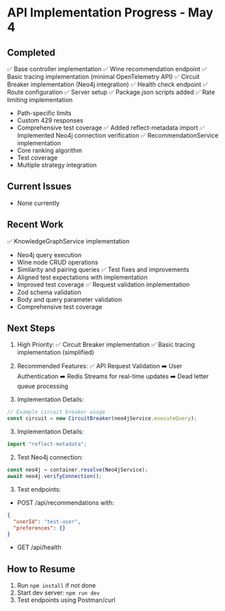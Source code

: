 # API Implementation Progress - May 4

## Completed
✅ Base controller implementation
✅ Wine recommendation endpoint
✅ Basic tracing implementation (minimal OpenTelemetry API)
✅ Circuit Breaker implementation (Neo4j integration)
✅ Health check endpoint
✅ Route configuration
✅ Server setup
✅ Package.json scripts added
✅ Rate limiting implementation
  - Path-specific limits
  - Custom 429 responses
  - Comprehensive test coverage
✅ Added reflect-metadata import
✅ Implemented Neo4j connection verification
✅ RecommendationService implementation
  - Core ranking algorithm
  - Test coverage
  - Multiple strategy integration

## Current Issues
- None currently

## Recent Work
✅ KnowledgeGraphService implementation
  - Neo4j query execution
  - Wine node CRUD operations
  - Similarity and pairing queries
✅ Test fixes and improvements
  - Aligned test expectations with implementation
  - Improved test coverage
✅ Request validation implementation
  - Zod schema validation
  - Body and query parameter validation
  - Comprehensive test coverage

## Next Steps
1. High Priority:
   ✅ Circuit Breaker implementation
   ✅ Basic tracing implementation (simplified)

2. Recommended Features:
   ✅ API Request Validation
   ➡️ User Authentication
   ➡️ Redis Streams for real-time updates
   ➡️ Dead letter queue processing

3. Implementation Details:
```ts
// Example circuit breaker usage
const circuit = new CircuitBreaker(neo4jService.executeQuery);
```

3. Implementation Details:
```ts
import "reflect-metadata";
```

2. Test Neo4j connection:
```ts
const neo4j = container.resolve(Neo4jService);
await neo4j.verifyConnection();
```

3. Test endpoints:
- POST /api/recommendations with:
```json
{
  "userId": "test-user",
  "preferences": {}
}
```
- GET /api/health

## How to Resume
1. Run `npm install` if not done
2. Start dev server: `npm run dev`
3. Test endpoints using Postman/curl
